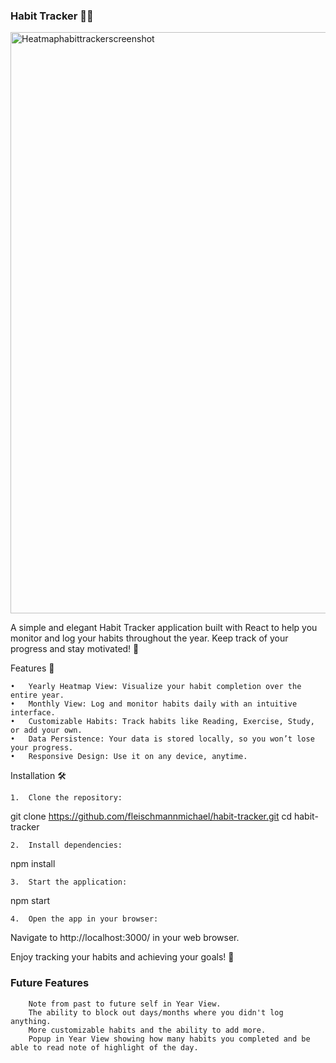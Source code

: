 ### Habit Tracker 📆✨

<img width="930" alt="Heatmaphabittrackerscreenshot" src="https://github.com/user-attachments/assets/57fb5f45-d154-424a-ad41-e692db73b41c">


A simple and elegant Habit Tracker application built with React to help you monitor and log your habits throughout the year. Keep track of your progress and stay motivated! 💪

Features 🚀

	•	Yearly Heatmap View: Visualize your habit completion over the entire year.
	•	Monthly View: Log and monitor habits daily with an intuitive interface.
	•	Customizable Habits: Track habits like Reading, Exercise, Study, or add your own.
	•	Data Persistence: Your data is stored locally, so you won’t lose your progress.
	•	Responsive Design: Use it on any device, anytime.

Installation 🛠️

	1.	Clone the repository:

git clone https://github.com/fleischmannmichael/habit-tracker.git
cd habit-tracker


	2.	Install dependencies:

npm install


	3.	Start the application:

npm start


	4.	Open the app in your browser:
Navigate to http://localhost:3000/ in your web browser.

Enjoy tracking your habits and achieving your goals! 🎯

### Future Features

        Note from past to future self in Year View.
        The ability to block out days/months where you didn't log anything.
        More customizable habits and the ability to add more.
        Popup in Year View showing how many habits you completed and be able to read note of highlight of the day.
